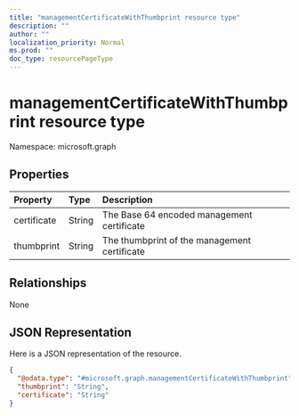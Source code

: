 ```yaml
---
title: "managementCertificateWithThumbprint resource type"
description: ""
author: ""
localization_priority: Normal
ms.prod: ""
doc_type: resourcePageType
---
```


# managementCertificateWithThumbprint resource type


Namespace: microsoft.graph



## Properties
|Property|Type|Description|
|:---|:---|:---|
|certificate|String|The Base 64 encoded management certificate|
|thumbprint|String|The thumbprint of the management certificate|

## Relationships
None

## JSON Representation
Here is a JSON representation of the resource.
<!-- {
  "blockType": "resource",
  "@odata.type": "microsoft.graph.managementCertificateWithThumbprint"
}
-->
``` json
{
  "@odata.type": "#microsoft.graph.managementCertificateWithThumbprint",
  "thumbprint": "String",
  "certificate": "String"
}
```


